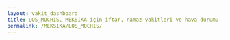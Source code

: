 ```yaml
---
layout: vakit_dashboard
title: LOS_MOCHIS, MEKSIKA için iftar, namaz vakitleri ve hava durumu - ilçe/eyalet seç
permalink: /MEKSIKA/LOS_MOCHIS/
---
```


<script type="text/javascript">
  var GLOBAL_COUNTRY = 'MEKSIKA';
  var GLOBAL_CITY = 'LOS_MOCHIS';
  var GLOBAL_STATE = '';
  var lat = 72;
  var lon = 21;
</script>
